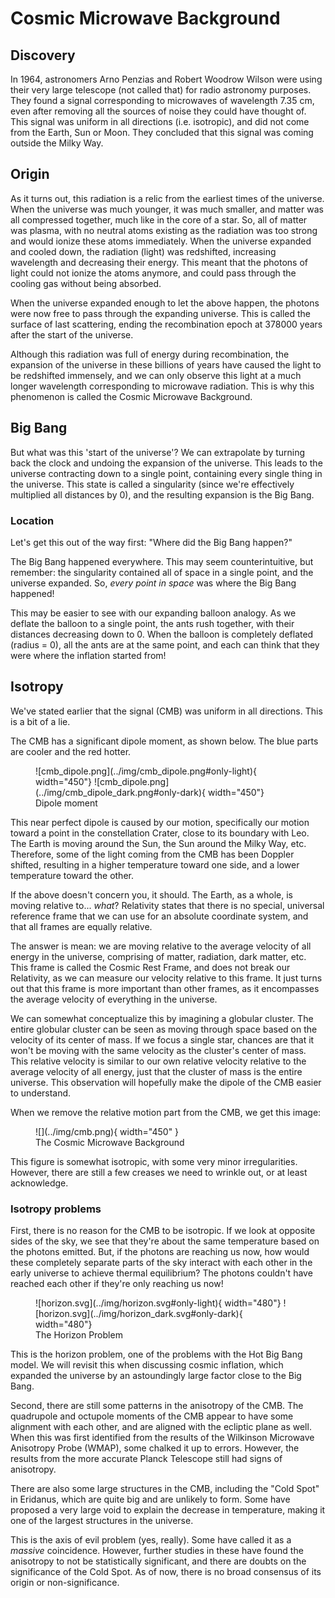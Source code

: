 # Cosmic Microwave Background

## Discovery

In 1964, astronomers Arno Penzias and Robert Woodrow Wilson were using their very large telescope (not called that) for radio astronomy purposes. They found a signal corresponding to microwaves of wavelength 7.35 cm, even after removing all the sources of noise they could have thought of. This signal was uniform in all directions (i.e. isotropic), and did not come from the Earth, Sun or Moon. They concluded that this signal was coming outside the Milky Way.

## Origin

As it turns out, this radiation is a relic from the earliest times of the universe. When the universe was much younger, it was much smaller, and matter was all compressed together, much like in the core of a star. So, all of matter was plasma, with no neutral atoms existing as the radiation was too strong and would ionize these atoms immediately. When the universe expanded and cooled down, the radiation (light) was redshifted, increasing wavelength and decreasing their energy. This meant that the photons of light could not ionize the atoms anymore, and could pass through the cooling gas without being absorbed.

When the universe expanded enough to let the above happen, the photons were now free to pass through the expanding universe. This is called the surface of last scattering, ending the recombination epoch at 378000 years after the start of the universe. 

Although this radiation was full of energy during recombination, the expansion of the universe in these billions of years have caused the light to be redshifted immensely, and we can only observe this light at a much longer wavelength corresponding to microwave radiation. This is why this phenomenon is called the Cosmic Microwave Background.

## Big Bang

But what was this 'start of the universe'? We can extrapolate by turning back the clock and undoing the expansion of the universe. This leads to the universe contracting down to a single point, containing every single thing in the universe. This state is called a singularity (since we're effectively multiplied all distances by 0), and the resulting expansion is the Big Bang. 

### Location

Let's get this out of the way first: "Where did the Big Bang happen?"

The Big Bang happened everywhere. This may seem counterintuitive, but remember: the singularity contained all of space in a single point, and the universe expanded. So, *every point in space* was where the Big Bang happened!

This may be easier to see with our expanding balloon analogy. As we deflate the balloon to a single point, the ants rush together, with their distances decreasing down to 0. When the balloon is completely deflated (radius = 0), all the ants are at the same point, and each can think that they were where the inflation started from!

## Isotropy

We've stated earlier that the signal (CMB) was uniform in all directions. This is a bit of a lie.

The CMB has a significant dipole moment, as shown below. The blue parts are cooler and the red hotter.

<figure markdown>
  ![cmb_dipole.png](../img/cmb_dipole.png#only-light){ width="450"}
  ![cmb_dipole.png](../img/cmb_dipole_dark.png#only-dark){ width="450"}
  <figcaption>Dipole moment</figcaption>
</figure>

This near perfect dipole is caused by our motion, specifically our motion toward a point in the constellation Crater, close to its boundary with Leo. The Earth is moving around the Sun, the Sun around the Milky Way, etc. Therefore, some of the light coming from the CMB has been Doppler shifted, resulting in a higher temperature toward one side, and a lower temperature toward the other.

If the above doesn't concern you, it should. The Earth, as a whole, is moving relative to... *what*? Relativity states that there is no special, universal reference frame that we can use for an absolute coordinate system, and that all frames are equally relative.

The answer is mean: we are moving relative to the average velocity of all energy in the universe, comprising of matter, radiation, dark matter, etc. This frame is called the Cosmic Rest Frame, and does not break our Relativity, as we can measure our velocity relative to this frame. It just turns out that this frame is more important than other frames, as it encompasses the average velocity of everything in the universe.

We can somewhat conceptualize this by imagining a globular cluster. The entire globular cluster can be seen as moving through space based on the velocity of its center of mass. If we focus a single star, chances are that it won't be moving with the same velocity as the cluster's center of mass. This relative velocity is similar to our own relative velocity relative to the average velocity of all energy, just that the cluster of mass is the entire universe. This observation will hopefully make the dipole of the CMB easier to understand.

When we remove the relative motion part from the CMB, we get this image:

<figure markdown>
  ![](../img/cmb.png){ width="450" }
  <figcaption>The Cosmic Microwave Background</figcaption>
</figure>

This figure is somewhat isotropic, with some very minor irregularities. However, there are still a few creases we need to wrinkle out, or at least acknowledge.

### Isotropy problems

First, there is no reason for the CMB to be isotropic. If we look at opposite sides of the sky, we see that they're about the same temperature based on the photons emitted. But, if the photons are reaching us now, how would these completely separate parts of the sky interact with each other in the early universe to achieve thermal equilibrium? The photons couldn't have reached each other if they're only reaching us now!

<figure markdown>
  ![horizon.svg](../img/horizon.svg#only-light){ width="480"}
  ![horizon.svg](../img/horizon_dark.svg#only-dark){ width="480"}
  <figcaption>The Horizon Problem</figcaption>
</figure>

This is the horizon problem, one of the problems with the Hot Big Bang model. We will revisit this when discussing cosmic inflation, which expanded the universe by an astoundingly large factor close to the Big Bang.

Second, there are still some patterns in the anisotropy of the CMB. The quadrupole and octupole moments of the CMB appear to have some alignment with each other, and are aligned with the ecliptic plane as well. When this was first identified from the results of the Wilkinson Microwave Anisotropy Probe (WMAP), some chalked it up to errors. However, the results from the more accurate Planck Telescope still had signs of anisotropy.

There are also some large structures in the CMB, including the "Cold Spot" in Eridanus, which are quite big and are unlikely to form. Some have proposed a very large void to explain the decrease in temperature, making it one of the largest structures in the universe. 

This is the axis of evil problem (yes, really). Some have called it as a *massive* coincidence. However, further studies in these have found the anisotropy to not be statistically significant, and there are doubts on the significance of the Cold Spot. As of now, there is no broad consensus of its origin or non-significance.
